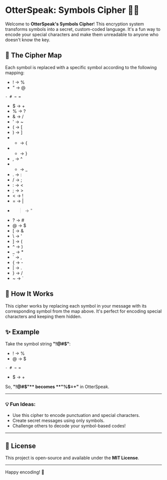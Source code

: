 # OtterSpeak: Symbols Cipher 🦦🔐

Welcome to **OtterSpeak's Symbols Cipher**! This encryption system transforms symbols into a secret, custom-coded language. It's a fun way to encode your special characters and make them unreadable to anyone who doesn't know the key.

## 🔑 The Cipher Map
Each symbol is replaced with a specific symbol according to the following mapping:

- ! → %  
- " → @
```
- # → =
```  
- $ → +  
- % → ?  
- & → /  
- ' → ~  
- ( → [  
- ) → ]  
- * → {  
- + → }  
- , → ^  
- - → _  
- . → :  
- / → ;  
- : → <  
- ; → >  
- < → !  
- = → |  
- > → "  
- ? → #  
- @ → $  
- [ → &  
- \ → '  
- ] → (  
- ^ → )  
- _ → *  
- ` → ,  
- { → -  
- | → .  
- } → /  
- ~ → `  

## 🚀 How It Works
This cipher works by replacing each symbol in your message with its corresponding symbol from the map above. It's perfect for encoding special characters and keeping them hidden.

## ✨ Example
Take the symbol string **"!@#$"**:
- ! → %
- @ → $
```
- # → =
```
- $ → +

So, **"!@#$"** becomes **"%$=+"** in OtterSpeak.

---

### 💡 Fun Ideas:
- Use this cipher to encode punctuation and special characters.
- Create secret messages using only symbols.
- Challenge others to decode your symbol-based codes!

---

## 📜 License
This project is open-source and available under the **MIT License**.

---

Happy encoding! 🚀

